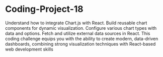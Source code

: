 # Coding-Project-18
Understand how to integrate Chart.js with React.
Build reusable chart components for dynamic visualization.
Configure various chart types with data and options.
Fetch and utilize external data sources in React.
This coding challenge equips you with the ability to create modern, data-driven dashboards, combining strong visualization techniques with React-based web development skills
